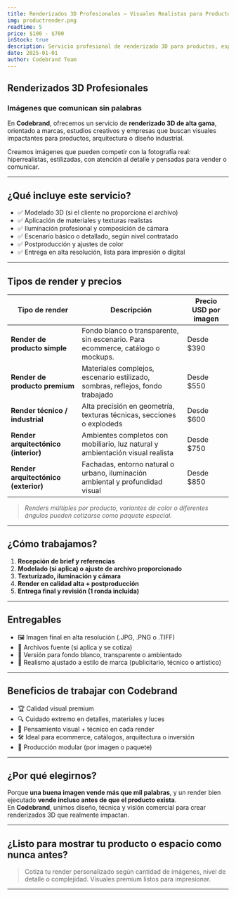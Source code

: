 ```yaml
---
title: Renderizados 3D Profesionales – Visuales Realistas para Productos y Arquitectura
img: productrender.png
readtime: 5
price: $100 - $700
inStock: true
description: Servicio profesional de renderizado 3D para productos, espacios y conceptos. Creamos visuales hiperrealistas o estilizados, ideales para campañas publicitarias, ecommerce, presentaciones o catálogos. El precio varía por imagen y nivel de detalle.
date: 2025-01-01
author: Codebrand Team
---
```



## Renderizados 3D Profesionales

### Imágenes que comunican sin palabras

En **Codebrand**, ofrecemos un servicio de **renderizado 3D de alta gama**, orientado a marcas, estudios creativos y empresas que buscan visuales impactantes para productos, arquitectura o diseño industrial.

Creamos imágenes que pueden competir con la fotografía real: hiperrealistas, estilizadas, con atención al detalle y pensadas para vender o comunicar.

---

## ¿Qué incluye este servicio?

- ✅ Modelado 3D (si el cliente no proporciona el archivo)
- ✅ Aplicación de materiales y texturas realistas
- ✅ Iluminación profesional y composición de cámara
- ✅ Escenario básico o detallado, según nivel contratado
- ✅ Postproducción y ajustes de color
- ✅ Entrega en alta resolución, lista para impresión o digital

---

## Tipos de render y precios

| Tipo de render                    | Descripción                                                                          | Precio USD por imagen |
|----------------------------------|--------------------------------------------------------------------------------------|------------------------|
| **Render de producto simple**     | Fondo blanco o transparente, sin escenario. Para ecommerce, catálogo o mockups.     | Desde $390             |
| **Render de producto premium**    | Materiales complejos, escenario estilizado, sombras, reflejos, fondo trabajado      | Desde $550             |
| **Render técnico / industrial**   | Alta precisión en geometría, texturas técnicas, secciones o explodeds               | Desde $600             |
| **Render arquitectónico (interior)** | Ambientes completos con mobiliario, luz natural y ambientación visual realista     | Desde $750             |
| **Render arquitectónico (exterior)** | Fachadas, entorno natural o urbano, iluminación ambiental y profundidad visual      | Desde $850             |

> *Renders múltiples por producto, variantes de color o diferentes ángulos pueden cotizarse como paquete especial.*

---

## ¿Cómo trabajamos?

1. **Recepción de brief y referencias**
2. **Modelado (si aplica) o ajuste de archivo proporcionado**
3. **Texturizado, iluminación y cámara**
4. **Render en calidad alta + postproducción**
5. **Entrega final y revisión (1 ronda incluida)**

---

## Entregables

- 🖼️ Imagen final en alta resolución (.JPG, .PNG o .TIFF)
- 🧱 Archivos fuente (si aplica y se cotiza)
- 📁 Versión para fondo blanco, transparente o ambientado
- 🎨 Realismo ajustado a estilo de marca (publicitario, técnico o artístico)

---

## Beneficios de trabajar con Codebrand

- 🏆 Calidad visual premium
- 🔍 Cuidado extremo en detalles, materiales y luces
- 🧠 Pensamiento visual + técnico en cada render
- 🛠️ Ideal para ecommerce, catálogos, arquitectura o inversión
- 🧩 Producción modular (por imagen o paquete)

---

## ¿Por qué elegirnos?

Porque **una buena imagen vende más que mil palabras**, y un render bien ejecutado **vende incluso antes de que el producto exista**.  
En **Codebrand**, unimos diseño, técnica y visión comercial para crear renderizados 3D que realmente impactan.

---

## ¿Listo para mostrar tu producto o espacio como nunca antes?

> Cotiza tu render personalizado según cantidad de imágenes, nivel de detalle o complejidad. Visuales premium listos para impresionar.

---
